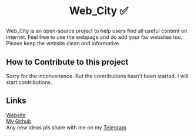 # <p align="center"> Web_City ✅</p>

Web_City is an open-source project to help users find all useful content on internet. Feel free to use the webpage and do add your fav websites too. 
Please keep the website clean and informative.

## How to Contribute to this project
Sorry for the inconvenence. But the contributions hasn't been started. I will start contributions.

## Links
<a href="https://devharsh007.github.io/mycustomHomePage/">Website</a>  
<a href="https://github.com/devharsh007">My Github</a>  <br>
Any new ideas pls share with me on my <a href="https://t.me/Harsharmaa">Telegram</a>
